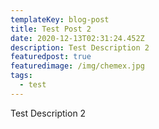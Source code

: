 ```yaml
---
templateKey: blog-post
title: Test Post 2
date: 2020-12-13T02:31:24.452Z
description: Test Description 2
featuredpost: true
featuredimage: /img/chemex.jpg
tags:
  - test
---
```

Test Description 2